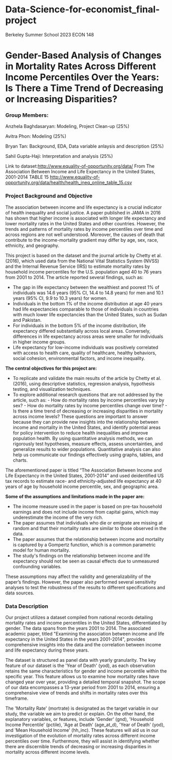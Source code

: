 # Data-Science-for-economist_final-project
Berkeley Summer School 2023 ECON 148

# Gender-Based Analysis of Changes in Mortality Rates Across Different Income Percentiles Over the Years: Is There a Time Trend of Decreasing or Increasing Disparities?


### Group Members: 
Anzhela Baghdasaryan: Modeling, Project Clean-up (25%)

Avitra Phon: Modeling (25%)

Bryan Tan: Background, EDA, Data variable anlaysis and description (25%)

Sahil Gupta-Haji: Interpretation and analysis (25%)

Link to dataset:http://www.equality-of-opportunity.org/data/
From The Association Between Income and Life Expectancy in the United States, 2001-2014
TABLE 15
http://www.equality-of-opportunity.org/data/health/health_ineq_online_table_15.csv

### Project Background and Objective

The association between income and life expectancy is a crucial indicator of health inequality and social justice. A paper published in JAMA in 2016 has shown that higher income is associated with longer life expectancy and lower mortality rates in the United States and other countries. However, the trends and patterns of mortality rates by income percentiles over time and across regions are not well understood. Moreover, the causes of death that contribute to the income-mortality gradient may differ by age, sex, race, ethnicity, and geography.

This project is based on the dataset and the journal article by Chetty et al. (2016), which used data from the National Vital Statistics System (NVSS) and the Internal Revenue Service (IRS) to estimate mortality rates by household income percentiles for the U.S. population aged 40 to 76 years from 2001 to 2014. The article reported several findings, such as:
- The gap in life expectancy between the wealthiest and poorest 1% of individuals was 14.6 years (95% CI, 14.4 to 14.8 years) for men and 10.1 years (95% CI, 9.9 to 10.3 years) for women.
- Individuals in the bottom 1% of the income distribution at age 40 years had life expectancies comparable to those of individuals in countries with much lower life expectancies than the United States, such as Sudan and Pakistan.
- For individuals in the bottom 5% of the income distribution, life expectancy differed substantially across local areas. Conversely, differences in life expectancy across areas were smaller for individuals in higher income groups.
- Life expectancy for low-income individuals was positively correlated with access to health care, quality of healthcare, healthy behaviors, social cohesion, environmental factors, and income inequality.

**The central objectives for this project are:**
- To replicate and validate the main results of the article by Chetty et al. (2016), using descriptive statistics, regression analysis, hypothesis testing, and visualization techniques.
- To explore additional research questions that are not addressed by the article, such as:
        - How do mortality rates by income percentiles vary by sex?
        - How do mortality rates by income percentiles change over time?
        - Is there a time trend of decreasing or increasing disparities in mortality across income levels?
These questions are important to answer because they can provide new insights into the relationship between income and mortality in the United States, and identify potential areas for policy intervention to reduce health inequalities and improve population health. By using quantitative analysis methods, we can rigorously test hypotheses, measure effects, assess uncertainties, and generalize results to wider populations. Quantitative analysis can also help us communicate our findings effectively using graphs, tables, and charts.

The aforementioned paper is titled “The Association Between Income and Life Expectancy in the United States, 2001-2014” and used deidentified US tax records to estimate race- and ethnicity-adjusted life expectancy at 40 years of age by household income percentile, sex, and geographic area.

**Some of the assumptions and limitations made in the paper are:**
- The income measure used in the paper is based on pre-tax household earnings and does not include income from capital gains, which may underestimate the income of the very rich.
- The paper assumes that individuals who die or emigrate are missing at random and that their mortality rates are similar to those observed in the data.
- The paper assumes that the relationship between income and mortality is captured by a Gompertz function, which is a common parametric model for human mortality.
- The study's findings on the relationship between income and life expectancy should not be seen as causal effects due to unmeasured confounding variables.

These assumptions may affect the validity and generalizability of the paper’s findings. However, the paper also performed several sensitivity analyses to test the robustness of the results to different specifications and data sources.

### Data Description
Our project utilizes a dataset compiled from national records detailing mortality rates and income percentiles in the United States, differentiated by gender. The data spans from the years 2001 to 2014. The associated academic paper, titled "Examining the association between income and life expectancy in the United States in the years 2001-2014", provides comprehensive insights into the data and the correlation between income and life expectancy during these years.

The dataset is structured as panel data with yearly granularity. The key feature of our dataset is the 'Year of Death' (yod), as each observation retains the same characteristics for gender and income percentile within the specific year. This feature allows us to examine how mortality rates have changed year over year, providing a detailed temporal snapshot. The scope of our data encompasses a 13-year period from 2001 to 2014, ensuring a comprehensive view of trends and shifts in mortality rates over this timeframe.

The 'Mortality Rate' (mortrate) is designated as the target variable in our study, the variable we aim to predict or explain. On the other hand, the explanatory variables, or features, include 'Gender' (gnd), 'Household Income Percentile' (pctile), 'Age at Death' (age_at_d), 'Year of Death' (yod), and 'Mean Household Income' (hh_inc). These features will aid us in our investigation of the evolution of mortality rates across different income percentiles over time. Furthermore, they will assist in identifying whether there are discernible trends of decreasing or increasing disparities in mortality across different income levels.




